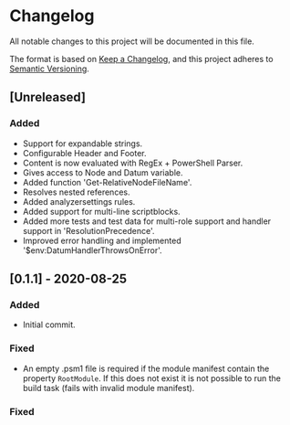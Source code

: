 # Changelog

All notable changes to this project will be documented in this file.

The format is based on [Keep a Changelog](https://keepachangelog.com/en/1.0.0/),
and this project adheres to [Semantic Versioning](https://semver.org/spec/v2.0.0.html).

## [Unreleased]

### Added

- Support for expandable strings.
- Configurable Header and Footer.
- Content is now evaluated with RegEx + PowerShell Parser.
- Gives access to Node and Datum variable.
- Added function 'Get-RelativeNodeFileName'.
- Resolves nested references.
- Added analyzersettings rules.
- Added support for multi-line scriptblocks.
- Added more tests and test data for multi-role support and handler support in 'ResolutionPrecedence'.
- Improved error handling and implemented '$env:DatumHandlerThrowsOnError'.

## [0.1.1] - 2020-08-25

### Added

- Initial commit.

### Fixed

-  An empty .psm1 file is required if the module manifest contain the
   property `RootModule`. If this does not exist it is not possible to
   run the build task (fails with invalid module manifest).

### Fixed
